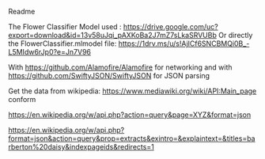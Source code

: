 Readme

The Flower Classifier Model used : https://drive.google.com/uc?export=download&id=13v58uJqi_pAXKoBa2J7mZ7sLkaSRVUBb
Or directly the FlowerClassifier.mlmodel file: https://1drv.ms/u/s!AjICf6SNCBMQi0B_-L5MIdw6rJp0?e=Jn7V96


With https://github.com/Alamofire/Alamofire for networking and 
with https://github.com/SwiftyJSON/SwiftyJSON for JSON parsing

Get the data from wikipedia: https://www.mediawiki.org/wiki/API:Main_page conform 

https://en.wikipedia.org/w/api.php?action=query&page=XYZ&format=json

https://en.wikipedia.org/w/api.php?format=json&action=query&prop=extracts&exintro=&explaintext=&titles=barberton%20daisy&indexpageids&redirects=1
